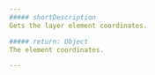 ```yaml
---
##### shortDescription
Gets the layer element coordinates.

##### return: Object
The element coordinates.

---
```

